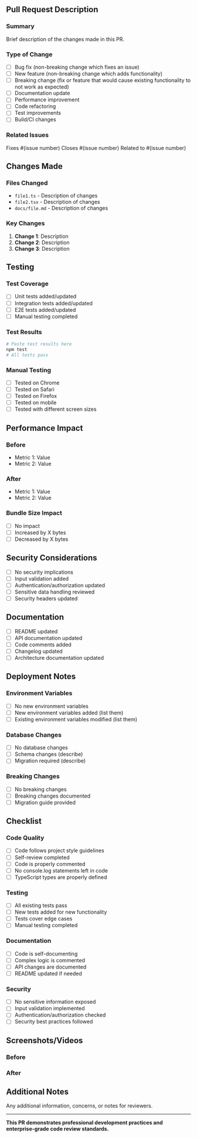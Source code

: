 ## Pull Request Description

### Summary

Brief description of the changes made in this PR.

### Type of Change

- [ ] Bug fix (non-breaking change which fixes an issue)
- [ ] New feature (non-breaking change which adds functionality)
- [ ] Breaking change (fix or feature that would cause existing functionality to not work as expected)
- [ ] Documentation update
- [ ] Performance improvement
- [ ] Code refactoring
- [ ] Test improvements
- [ ] Build/CI changes

### Related Issues

Fixes #(issue number)
Closes #(issue number)
Related to #(issue number)

## Changes Made

### Files Changed

- `file1.ts` - Description of changes
- `file2.tsx` - Description of changes
- `docs/file.md` - Description of changes

### Key Changes

1. **Change 1**: Description
2. **Change 2**: Description
3. **Change 3**: Description

## Testing

### Test Coverage

- [ ] Unit tests added/updated
- [ ] Integration tests added/updated
- [ ] E2E tests added/updated
- [ ] Manual testing completed

### Test Results

```bash
# Paste test results here
npm test
# All tests pass
```

### Manual Testing

- [ ] Tested on Chrome
- [ ] Tested on Safari
- [ ] Tested on Firefox
- [ ] Tested on mobile
- [ ] Tested with different screen sizes

## Performance Impact

### Before
- Metric 1: Value
- Metric 2: Value

### After
- Metric 1: Value
- Metric 2: Value

### Bundle Size Impact
- [ ] No impact
- [ ] Increased by X bytes
- [ ] Decreased by X bytes

## Security Considerations

- [ ] No security implications
- [ ] Input validation added
- [ ] Authentication/authorization updated
- [ ] Sensitive data handling reviewed
- [ ] Security headers updated

## Documentation

- [ ] README updated
- [ ] API documentation updated
- [ ] Code comments added
- [ ] Changelog updated
- [ ] Architecture documentation updated

## Deployment Notes

### Environment Variables
- [ ] No new environment variables
- [ ] New environment variables added (list them)
- [ ] Existing environment variables modified (list them)

### Database Changes
- [ ] No database changes
- [ ] Schema changes (describe)
- [ ] Migration required (describe)

### Breaking Changes
- [ ] No breaking changes
- [ ] Breaking changes documented
- [ ] Migration guide provided

## Checklist

### Code Quality
- [ ] Code follows project style guidelines
- [ ] Self-review completed
- [ ] Code is properly commented
- [ ] No console.log statements left in code
- [ ] TypeScript types are properly defined

### Testing
- [ ] All existing tests pass
- [ ] New tests added for new functionality
- [ ] Tests cover edge cases
- [ ] Manual testing completed

### Documentation
- [ ] Code is self-documenting
- [ ] Complex logic is commented
- [ ] API changes are documented
- [ ] README updated if needed

### Security
- [ ] No sensitive information exposed
- [ ] Input validation implemented
- [ ] Authentication/authorization checked
- [ ] Security best practices followed

## Screenshots/Videos

### Before
<!-- Add screenshots of the current state -->

### After
<!-- Add screenshots of the new state -->

## Additional Notes

Any additional information, concerns, or notes for reviewers.

---

**This PR demonstrates professional development practices and enterprise-grade code review standards.**
